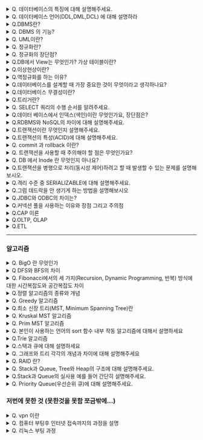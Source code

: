<details>
<summary>Q. 데이터베이스의 특징에 대해 설명해주세요.</summary>
<div markdown="1">

_**(DataBase)**_ :  특정 조직의 여러 사용자가 '공유'하여 사용할 수 있도록 '통합'해서 '저장'한 '운영' 데이터의 집합


- 실시간 접근성 : 수시적이고 비정형적 질의에 대해 실시간 처리에 의한 응답이 가능해야 합니다. 
- 계속적인 변화 : 데이터베이스의 상태는 동적이기에 새 데이터의 삽입, 삭제, 갱신으로 항상 최신의 데이터를 유지합니다. 
- 동시공용 : 다수의 사용자가 동시에 같은 내용의 데이터를 이용할 수 있어야 합니다. 
- 내용에 의한 참조 : 데이터 내용으로 데이터를 찾습니다.
- **데이터 공유** : 많은 사람들이 데이터를 공유할 수 있습니다.   
- **중복의 제거** : 데이터를 한 곳에 모으면서 중복되는 데이터를 제거할 수 있습니다.  
- **데이터 통합** : 흩어져 있는 데이터를 한 곳에 모을 수 있습니다.  
- **보안성** : 권한이 있는 관리자만이 데이터를 관리한다면 데이터의 보안을 지킬 수 있습니다.



</div>
</details>

<details>
<summary>Q. 데이터베이스 언어(DDL,DML,DCL) 에 대해 설명하라</summary>
<div markdown="1">

- DDL (Data Definition Language) : 객체의 생성, 변경, 삭제 명령어 create, alter, drop, rename 등 
- DML (Data Manipulation Language) : 제어 명령어, select , insert,update,delete 등 이 있다.
- DCL ( Data Control Language) : 객체 권한 부 등의 제어어, commit, rollback, grant, revoke 

</div>
</details>

<details>
<summary>Q.DBMS란?</summary>
<div markdown="1">

DB를 ‘데이터의 집합’이라고 정의한다면,   
이런 DB를 관리하고 운영하는 소프트웨어를 DBMS(Database Management System)라고 합니다.   
또한 응용프로그램들이 DB에 접근할 수 있는 인터페이스를 제공하고 복구기능과 보안성 기능을 제공합니다.


</div>
</details>


<details>
<summary>Q. DBMS 의 기능?</summary>
<div markdown="1">

**1) 정의(Definition) 기능**

: 모든 응용 프로그램들이 요구하는 데이터 구조를 지원하기 위해 데이터베이스에 저장될 데이터의 형(Type)과 구조에 대한 정의, 이용 방식, 제약 조건 등을 명시하는 기능입니다.

**2) 조작(Manipulation) 기능**

: 데이터 검색, 갱신, 삽입, 삭제 등을 체계적으로 처리하기 위해 사용자와 데이터베이스 사이의 인터페이스 수단을 제공하는 기능입니다.

**3) 제어(Control) 기능**

: 데이터베이스를 접근하는 갱신, 삽입, 삭제 작업이 정확하게 수행되어 데이터의 무결성이 유지되도록 제어해야 합니다. 정당한 사용자가 허가된 데이터에 접근할 수 있도록 보안을 유지하고 권한을 검사할 수 있어야 합니다.


</div>
</details>


<details>
<summary>Q. UML이란?</summary>
<div markdown="1">

- **Unified Modeling Language의 약자로 ‘객체 모델링 언어’ 또는 ‘통합 모델링 언어’를 뜻한다.**
- 시스템 설계, 요구분석, 시스템 구현 등의 과정에서 사용되는 모델링 언어로 표기법의 표준화를 목적으로 한다.
- 시스템에 대해 동일한 의미를 공유할 수 있게 하여 언어를 가시화 시킬 수 있고 시스템 구조와 모든 상세 내역에 대해 문서화하여 모델링하는 기능들을 제공하며, 다양한 모델링 도구로서의 다이어그램들로 이루어져 있다.


</div>
</details>


<details>
<summary>Q. 정규화란?</summary>
<div markdown="1">

정규화란 이상현상이 있는 릴레이션을 분해하여 이상현상을 없애는 과정이다. 이상현상이 존재하는 릴레이션을 분해하여 여러 개의 릴레이션을 생성하게 된다. 이를 구분하여 정규형이 높아질수록 이상현상은 줄어들게 된다.

즉, 쉽게말하면<span style="background:#affad1"> 테이블 간에 중복된 데이터를 허용하지 않는다는 것</span>이다. 중복된 데이터를 허용하지 않음으로써 무결성(Integrity)를 유지할 수 있으며, DB의 저장 용량 역시 줄일 수 있다. 이러한 테이블을 분해하는 정규화 단계가 정의 되어 있다.




</div>
</details>


<details>
<summary>Q. 정규화의 장단점?</summary>
<div markdown="1">

**정규화의 장점**

- 데이터베이스 변경 시 이상 현상(Anomaly)을 제거할 수 있다.
- 정규화된 데이터베이스 구조에서는 새로운 데이터 형의 추가로 인한 확장 시, 그 구조를 변경하지 않아도 되거나 일부만 변경해도 된다.
- 데이터베이스와 연동된 응용 프로그램에 최소한의 영향만을 미치게 되어 응용프로그램의 생명을 연장시킨다.

**정규화의 단점**

- 릴레이션의 분해로 인해 릴레이션 간의 JOIN연산이 많아진다.
- 질의에 대한 응답 시간이 느려질 **수도** 있다. 데이터의 중복 속성을 제거하고 결정자에 의해 동일한 의미의 일반 속성이 하나의 테이블로 집약되므로 한 테이블의 데이터 용량이 최소화되는 효과가 있다. 
- 따라서 데이터를 처리할 때 속도가 빨라질 수도 있고 느려질 수도 있다.
- 만약 조인이 많이 발생하여 성능 저하가 나타나면 **반정규화(De-normalization)**를 적용할 수도 있다.


</div>
</details>


<details>
<summary>Q.DB에서 View는 무엇인가? 가상 테이블이란?</summary>
<div markdown="1">

**1.** 뷰는 사용자에게 접근이 허용된 자료만을 제한적으로 보여주기 위해 하나 이상의 기본 테이블로부터 유도된, 이름을 가지는 가상 테이블이다.

**2.** 뷰는 저장장치 내에 물리적으로 존재하지 않지만 사용자에게 있는 것처럼 간주된다.

**3.** 뷰는 데이터 보정작업, 처리과정 시험 등 임시적인 작업을 위한 용도로 활용된다.

**4.** 뷰는 조인문의 사용 최소화로 사용상의 편의성을 최대화 한다.


</div>
</details>


<details>
<summary>Q.이상현상이란?</summary>
<div markdown="1">

이상 현상은 테이블을 설계할 때 잘못 설계하여 데이터를 삽입, 삭제, 수정할 때 논리적으로 생기는 오류를 말합니다.


> ###  이상현상(Anomaly)이란? 

> **이상현상(Anomaly)의 종류**  
> **삭제 이상 :** 데이터 삭제 시 의도와는 상관없이 다른 정보까지 연쇄적으로 삭제되는 현상  
> **삽입 이상 :** 데이터 삽입 시 의도와는 상관없이 원하지 않는 값들도 함께 삽입되는 현상  
> **수정 이상 :** 데이터 수정 시 의도와는 상관없이 데이터의 일부만 수정되어 일어나는 데이터 불일치 현상


</div>
</details>


<details>
<summary>Q.역정규화를 하는 이유?</summary>
<div markdown="1">

Join이 너무 많아지는 DB 설계와 쿼리는 요청을 처리하는 시간을 증가시키는 문제가 있기 때문에 모든 주요 Entity를 분리하는 것이 좋은 것이 아니라 DB의 전반적인 성능을 향상시킬 수 있는 구조화 과정을 거치는 것이 필요하다.

역정규화는  중복을 허용하며 Entity를 다시 통합하거나 분할하여 정규화 과정을 통해 도출된 DB 구조를 재조정하는 과정이다.


</div>
</details>


<details>
<summary>Q.데이터베이스를 설계할 때 가장 중요한 것이 무엇이라고 생각하나요?</summary>
<div markdown="1">

요구사항에 맞는 설계 ? ..

**DB 설계 시에는 유의해야 할 고려사항**이 존재한다.

1. 무결성 : 삽입, 삭제, 갱신 등의 연산 후에도 데이터베이스에 저장된 데이터가 정해진 제약조건을 항상 만족해야 함

2. 일관성 : DB에 저장된 데이터들 사이나, 특정 질의에 대한 응답이 처음부터 끝까지 변함없이 일정해야 함

3. 회복 : 시스템에 장애가 발생했을 때 장애 발생 직전의 상태로 복구할 수 있어야 함

4. 보안 : 불법적인 데이터의 노출 또는 변경이나 손실로부터 보호할 수 있어야 함

5. 효율성 : 응답 시간의 단축, 시스템의 생산성, 저장 공간의 최적화 등이 가능해야 함

6. DB확장 : 데이터베이스 운영에 영향을 주지 않으면서 지속적으로 데이터를 추가할 수 있어야 함


</div>
</details>

<details>
<summary>Q.데이터베이스 무결성이란?</summary>
<div markdown="1">


 무결성 : 삽입, 삭제, 갱신 등의 연산 후에도 데이터베이스에 저장된 데이터가 정해진 제약조건을 항상 만족해야 함

</div>
</details>

<details>
<summary>Q.트리거란?</summary>
<div markdown="1">

데이터베이스 트리거는 테이블에 대한 이벤트에 반응해 자동으로 실행되는 작업을 의미한다. 트리거는 INSERT, DELETE, UPDATE 같은 DML(데이터 조작 언어)의 데이터 상태 관리를 자동화하는데 사용된다.



</div>
</details>


<details>
<summary>Q. SELECT 쿼리의 수행 순서를 알려주세요.
</summary>
<div markdown="1">

![](https://i.imgur.com/xrjJsm9.png)

SQL 실행 순서를 이해하면 **쿼리의 성능이 낭비되는 지점이 잘 보이고 튜닝을 할 수 있게 된다.**


</div>
</details>

<details>
<summary>Q.데이터 베이스에서 인덱스(색인)이란 무엇인가요, 장단점은?</summary>
<div markdown="1">

인덱스란 추가적인 쓰기 작업과 저장 공간을 활용하여 데이터베이스 테이블의 검색 속도를 향상시키기 위한 자료구조이다.

- 장점
    
    - 테이블을 조회하는 속도와 그에 따른 성능을 향상시킬 수 있다.
    - 전반적인 시스템의 부하를 줄일 수 있다.
    
- 단점
    
    - 인덱스를 관리하기 위해 DB의 약 10%에 해당하는 저장공간이 필요하다.
    - 인덱스를 관리하기 위해 추가 작업이 필요하다.
    - 인덱스를 잘못 사용할 경우 오히려 성능이 저하되는 역효과가 발생할 수 있다.
    


</div>
</details>

<details>
<summary>Q.RDBMS와 NoSQL의 차이에 대해 설명해주세요.</summary>
<div markdown="1">

 RDBMS는 일관성과 신뢰도를 보장하기 위해 데이터 유형에 제약을 두고, NoSQL은 이러한 제약을 없애 속도, 유연성 및 확장성을 선사하는 것이라고 볼 수 있습니다.


</div>
</details>

<details>
<summary>Q.트랜잭션이란 무엇인지 설명해주세요.</summary>
<div markdown="1">

트랜잭션(Transaction) 이란, **데이터베이스의 상태를 변경시키기 위해 수행하는 작업 단위**이다.



# 트랜잭션의 상태
![](https://i.imgur.com/Wx98nfc.png)


트랜잭션은 논리적으로 5가지의 상태에 있을 수 있다.

- Active
    - 트랜잭션이 현재 실행 중인 상태
- Failed
    - 트랜잭이 실행되다 오류가 발생해서 중단된 상태
- Aborted
    - 브랜잭션이 비정상 종료되어 Rollback 이 수행된 상태
- Partially Committed
    - 트랜잭션의 연산이 마지막까지 실행되고 Commit이 되기 직전 상태
- Committed
    - 트랜잭션이 성공적으로 종료되어 Commit 연산을 실행한 후의 상태

</div>
</details>


<details>
<summary>Q.트랜잭션의 특성(ACID)에 대해 설명해주세요.</summary>
<div markdown="1">

### 원자성

원자성은 트랜잭션이 **DB에 모두 반영되거나, 전혀 반영되지 않거나**를 뜻한다.  
**All** or **Nothing**을 생각하면 된다.

### 일관성

일관성은 트랜잭션 **작업 처리의 결과가 항상 일관되어야 한다**를 뜻한다.  
즉, 데이터 타입이 반환 후와 전이 항상 동일해야 한다.

### 독립성

독립성은 **하나의 트랜잭션은 다른 트랜잭션에 끼어들 수 없고 마찬가지로 독립적임**을 의미한다.  
즉, 각각의 트랜잭션은 독립적이라 서로 간섭이 불가능하다.

### 지속성

지속성은 **트랜잭션이 성공적으로 완료되면 영구적으로 결과에 반영되어야 함**을 뜻한다.  
보통 commit 이 된다면 지속성은 만족할 수 있다.


</div>
</details>

<details>
<summary>Q. commit 과 rollback 이란? </summary>
<div markdown="1">

### Commit

하나의 트랜잭션이 **성공적으로 끝나서 데이터베이스가 일관성있는 상태에 있음**을 의미한다.
- 완전 저장
- COMMIT이란 모든 작업들을 정상적으로 처리하겠다고 확정하는 명령어로 처리과정을 **DB에 영구 저장**하는 것이다.
- COMMIT을 수행하면 하나의 트랜잭션 과정을 종료하는 것이다.
- COMMIT을 수행하면 이전 데이터가 완전히 UPDATE 된다.
![](https://i.imgur.com/DO7HHQJ.png)

### Rollback

트랜잭션의 원자성이 깨질 때, 즉 **하나의 트랜잭션 처리가 비정상적으로 종료** 되었을 때의 상태를 뜻한다.  
Rollback 이 이뤄진다면 트랜잭션을 다시 실행하거나 부분적으로 변경된 결과를 취소할 수 있다.

- 트랜잭션이 시작되기 이전의 상태로 되돌린다.  
- 즉, 마지막 COMMIT을 완료한 시점으로 다시 돌아간다.  
- COMMIT하여 저장한 것만 복구한다.

![](https://i.imgur.com/hSdqNJ2.png)
- 위 그림에서 ROLLBACK 명령은 마지막으로 수행한 COMMIT 명령까지만 청상처리(1,2)된 상태로 유지한다.
- 그 이후에 수행했던 모든 DML 명령어 작업(3,4,5)들을 취소시켜 이전 상태로 원상 복귀 시킨다.
- 트랜잭션은 이렇든 ALL-OR-Nothing 방식으로 DML 명령어들을 처리한다.
- ALL-OR-Nothing이란 '모든것을 수행하던지 아무것도 하지말던지'라는 의미이다.

</div>
</details>

<details>
<summary>Q. 트랜잭션을 사용할 때 주의해야 할 점은 무엇인가요?</summary>
<div markdown="1">

광범위한 트랜잭션은 성능 저하를 일으킬 수 있기 때문에, 꼭 필요한 최소의 코드에만 적용하는 것이 좋다. 일반 데이터 베이스 커넥션은 개수가 제한적인데, 각 단위 프로그램이 커넥션을 소유하는 시간이 길어진다면 사용가능한 여유 커넥션의 개수가 줄어들기 때문이다. 


</div>
</details>


<details>
<summary>Q. DB 에서 Inode 란 무엇인지 아나요?</summary>
<div markdown="1">

ㅇㅇ

</div>
</details>




<details>
<summary>Q.트랜잭션을 병행으로 처리(동시성 제어)하려고 할 때 발생할 수 있는 문제를 설명해보시오.</summary>
<div markdown="1">

## **[ 동시성제어란? ]**

- 다중 사용자 환경에서 둘 이상의 트랜잭션이 동시에 수행될 때, 일관성을 해치지 않도록 트랜잭션의 데이터 접근 제어

**병행 제어(Concurrency Control)**는 이렇게 **트랜잭션이 병행 수행될 때 트랜잭션이 데이터베이스의 일관성을 파괴하지 않고, 다른 트랜잭션에 영향을 주지 않도록 트랜잭션 간의 상호작용을 제어하는 것**을 말한다. 

병행 제어의 목적은 다음과 같다. 

- **데이터베이스의 일관성 유지**
- **데이터베이스 공유 최대화**
- **시스템 활용도 최대화**
- **사용자 응답 시간 최소화**
- **단위 시간당 트랜잭션 처리 건수 최대화**

2개 이상의 트랜잭션이 하나의 값에 접근하는 경우에는 어떻게 될까요? 2개의 트랜잭션이 모두 읽는 경우에는 문제가 발생하지 않지만, 
1개의 트랜잭션은 쓰고 1개의 트랜잭션은 읽는 경우에 상황에 따라 <span style="background:#affad1">오손 읽기, 반복불가능 읽기, 유령데이터 읽기 문제가 발생할 수 있으며, 2개의 트랜잭션이 모두 쓰기(Write) 시 무제어 병행 수행을 하는 경우에 갱신 손실, 모순성, 연쇄 복귀 등의 문제가 발생</span>할 수 있다.



##### - **트랜잭션을 병행으로 처리할 때 위와 같은 문제를 방지하기 위한 방법을 설명하시오.**


**1. 로킹 (Locking)**

로킹은 **트랜잭션이 접근하려는 데이터를 다른 트랜잭션이 접근하지 못하도록 잠그는(lock) 병행 제어 기법**이다.

이를 통해 **상호 배제(Mutual Exclusive) 기능**을 제공하며, 잠금을 설정한 트랜잭션이 해제(unlock)할 때까지 데이터를 **독점적**으로 사용할 수 있다. 



##### - **그렇다면 이 로킹 단위를 크게했을 때와 작게 했을 때의 차이점을 설명하시오.**

한 번에 로킹 할 수 있는 데이터의 크기를 **로킹 단위**라고 하며 필드(Field), 레코드(Record), 테이블(Table), 파일(File), 데이터베이스(Database) 모두 로킹 단위가 될 수 있다. 

로킹 단위의 크기에 따라 성능의 차이가 발생한다.

**로킹 단위가 클수록 병행 제어가 단순해지고 관리하기가 편하지만 병행성 수준이 낮아진다.** 

**반면 로킹 단위가 작을수록 병행 제어가 복잡해지고 오버헤드가 증가하지만, 병행성 수준이 높아지고 데이터베이스 공유도가 높아진다.** 

[출처](https://rebro.kr/163)


##### - **로킹 제어가 일으킬 수 있는 문제점은 무엇인가?**

로킹 기법은 **교착 상태(Dead lock)**가 발생할 수 있다는 한계가 있다. 

**교착 상태란, 여러 트랜잭션이 특정 데이터에 lock을 한 채 다른 트랜잭션이 lock을 수행한 데이터에 접근하려고 할 때 실행을 하지 못하고 서로 무한정 기다리는 상태**를 말한다. 

![](https://i.imgur.com/nHk8yn8.png)


</div>
</details>


<details>
<summary>Q.격리 수준 중 SERIALIZABLE에 대해 설명해주세요.</summary>
<div markdown="1">

트랜잭션의 격리 수준(Isolation Level)이란 여러 트랜잭션이 동시에 처리될 때, 
특정 트랜잭션이 다른 트랜잭션에서 변경하거나 조회하는 데이터를 볼 수 있게 허용할지 여부를 결정하는 것이다. 트랜잭션의 격리 수준은 격리(고립) 수준이 높은 순서대로 SERIALIZABLE, REPEATABLE READ, READ COMMITTED, READ UNCOMMITED가 존재한다. 


SERIALIZABLE은 가장 엄격한 격리 수준으로, 이름 그대로 트랜잭션을 순차적으로 진행시킨다. SERIALIZABLE에서 여러 트랜잭션이 동일한 레코드에 동시 접근할 수 없으므로, 어떠한 데이터 부정합 문제도 발생하지 않는다. 하지만 트랜잭션이 순차적으로 처리되어야 하므로 동시 처리 성능이 매우 떨어진다.

[참고](https://mangkyu.tistory.com/299#:~:text=%5B%20SERIALIZABLE%20%5D,%EB%AC%B8%EC%A0%9C%EB%8F%84%20%EB%B0%9C%EC%83%9D%ED%95%98%EC%A7%80%20%EC%95%8A%EB%8A%94%EB%8B%A4.)


</div>
</details>


<details>
<summary>Q.그럼 데드락을 안 생기게 하는 방법을 설명해보시오</summary>
<div markdown="1">

DB(데이버베이스)에서 교착상태(Dead Lock)을 해결하기 위한 방법은 아래와 같다.

- 예방 기법 : 
대표적인 예방 기법은 아래와 같다.

	- 각 트랜잭션이 실행되기 전에 필요한 모든 자원을 Lock(잠금)한다.
	    - 필요한 모든 데이터를 Lock(잠금)해야 하므로 병행성이 떨어진다.
	- SET LOCK_TIMEOUT문을 통해 일정 시간이 지나면 쿼리를 취소한다.
	    - 기존의 교착상태인 데이터가 있다면, 그 데이터에 접근하는 쿼리만 취소한다.
	    - 즉, 근본적인 해결책이 될 수 없다.
- 회피 기법 : **회피 기법은 자원을 할당할 때 시간 스탬프(Time Stamp)를 활용해서 교착상태가 일어나지 않도록 회피하는 방법**이다. 예방 기법의 단점 때문에 실제로는 회피 기법이 많이 사용된다.

회피 기법의 종류는 크게 2가지가 있다.

- Wait-Die 방식
	    - 트랜잭션 A가 트랜잭션 B에 의해 잠금된 데이터를 요청할 때 트랜잭션 A이 먼저 들어온 트랜잭션이라면 대기(Wait)한다.
	    - 트랜잭션 A가 나중에 들어온 트랜잭션이라면, 포기(Die)하고 나중에 다시 요청한다.
- Wound-Wait 방식
	    - 트랜잭션 A가 트랜잭션 B보다 먼저 들어온 트랜잭션이라면, 데이터를 선점(Wound)한다.
	    - 반면, 트랜잭션A가 트랜잭션 B보다 나중에 들어온 트랜잭션이라면 대기(Wait)한다.
- 낙관적 병행 제어 기법 : 낙관적 병행 제어 기법은 트랜잭션이 실행되는 동안에는 검사를 수행하지 않고, 트랜잭션이 커밋된 후에 데이터에 문제가 있다면 롤백(Rollback)하는 방법이다.

	즉, 낙관적 병행 제어 기법은 **판독->확인->기록** 단계를 따른다. **확인 단계**를 성공적으로 거친 트랜잭션만  **기록 단계**를 수행할 수 있다.


- 빈도 줄이기 기법 : 교착상태의 빈도를 낮추는 방법은 아래와 같다.

	- 트랜잭션을 자주 커밋한다.
	
	- 정해진 순서로 테이블에 접근한다. (위에서는 트랜잭션 1은 B->A 순, 트랜잭션 2는 A->B순으로 접근했다.)
	
	- 읽기 잠금 (SELECT ~ FOR UPDATE)의 사용을 피한다.
	
	- 테이블 단위의 Lock(잠금)을 획득해 갱신을 직렬화한다. (테이블의 복수행을 복수의 연결에서 순서 없이 갱신하면 교착상태가 자주 발생하기 때문)
	
	- Index 설계 (Update시 Index를 타지 않으면 테이블 전체에 Lock이 걸릴 수 있다.)
	
	- Isolation level(고립 수준)을 낮춘다. (서비스 검토 필요)


</div>
</details>


<details>
<summary>Q.JDBC와 ODBC의 차이는?</summary>
<div markdown="1">


|   |   |   |
|---|---|---|
||**ODBC**|**JDBC**|
사용목적|응용프로그램에서 데이터에 접근할 때|Java에서 DataBase와 연결하여 작업하기 위해서|
DBMS  <br>종류에 따라|접속처의 데이터베이스가 어떠한 DBMS에 의해  <br>관리되고 있는지 의식할 필요가 **없다**.|Java와 연동되는 DBMS에 따라  <br>**그에 맞는 JDBC를 설치할 필요가 있다.**|



</div>
</details>


<details>
<summary>Q.커넥션 풀을 사용하는 이유와 장점 그리고 주의점</summary>
<div markdown="1">

웹 컨테이너(WAS)가 실행되면서 일정량의 Connection 객체를 미리 만들어서 Pool에 저장한다.

클라이언트 요청이 오면 Connection 객체를 빌려주고 해당 객체 임무가 완료되면 다시 Connection 객체를 반납해 Pool에 저장한다.


1. DB 접속 설정 객체를 미리 만들어 연결해 메모리 상에 등록하기 때문에 불필요한 작업이 사라진다.(커넥션 생성, 삭제)

→ 클라이언트가 DB에 빠르게 접근 가능하다.

1. DB Connection 수를 제한할 수 있어서 과도한 접속으로 인한 서버 자원 고갈을 예방할 수 있다.
2. DB 서버 환경이 바뀔 경우 쉬운 유지 보수가 가능하다.
3. 연결이 끝난 Connection을 재사용함으로써 새로 객체를 생성하는 비용을 절약할 수 있다.

커넥션 풀을 크게 설정하면 메모리 소모가 크다. 하지만 많은 사용자가 대기 시간이 줄어든다.

커넥션 풀을 작게 설정하면 그 만큼 대기시간이 늘어난다. 하지만 적은 메모리를 사용한다.

Connection의 주체는 Thread이기 때문에 Thread와 함께 고려해야한다.

- Thread Pool 크기 < Connection Pool 크기
    - Thread Pool에서 트랜잭션을 처리하는 Thread가 사용하는 Connection 외에 남는 Connection은 실질적으로 메모리 공간만 차지한다.
- Thread Pool 크기와 Connection Pool 모두 크기 증가
    - Thread 증가로 인해 더 많은 Context Switching이 발생한다.


</div>
</details>


<details>
<summary>Q.CAP 이론</summary>
<div markdown="1">

CAP 이론(또는 Brewer`s theorem)이란 Network로 연결된 분산된 **데이터베이스 시스템은 일관성(Consistency), 가용성(Availability), and 분할 내구성(Partition Tolerance)의 3가지 특성중 2가지 특성만을 충족 할수 있고 3가지 모두 충족할 수 없다는 이론**입니다.

[출처](https://sabarada.tistory.com/91)

</div>
</details>

<details>
<summary>Q.OLTP, OLAP</summary>
<div markdown="1">

*** OLTP (Online Transaction Processing)**

 OLTP 란 온라인 트랜잭션 처리를 말하며, 네트워크 상의 온라인 사용자들의 Database 에 대한 일괄 트랜잭션 처리를 의미한다. 

흔히 말하는 "트랜잭션(Transaction) 처리" 를 OLTP 라 부른다. 트랜잭션이라 부르는 용어의 의미 자체가 OLTP 의 의미를 포함하고 있다고 할 수 있겠다. 



*** OLAP (Online Analytical Processing)**

 OLAP 란 Database 자체적으로 운용되는 시스템이라기 보다는 데이터 웨어하우스 등의 시스템과 연관되어 Data 를 분석하고 의미있는 정보로 치환하거나, 복잡한 모델링을 가능하게끔 하는 분석 방법을 말한다.

기능 자체에 중심을 두는 OLTP 와는 다르게 사용하는 목적과 주제에 보다 중점을 둔다.

그렇기 때문에 주로 대용량의 데이터에 대해 처리하고 보다 복잡한 Data processing 으로 의미를 추출하는데 중점을 둔다.

대부분의 경우 OLAP 연산을 수행한다 라고 하면 적재된 데이터에 대한 분석 또는 SELECT Query 를 통한 데이터 스캔 Operation 이 주가 된다. 이는 OLTP 가 Transaction 의 과정에서 INSERT/UPDATE 를 중점적으로 수행하는 것과 대조되게 된다.

(하지만 언급했듯이, 쿼리의 읽기냐 쓰기냐 에 따라 구분되는 개념이라고 보기는 애매하다!)


</div>
</details>

<details>
<summary>Q.ETL</summary>
<div markdown="1">

추출, 전환, 적재(_ETL_)는 다양한 소스의 데이터를 데이터 웨어하우스라고 부르는 대형 중앙 집중식 리포지토리에 결합하는 과정


</div>
</details>

---

### 알고리즘 

<details>
<summary>Q. BigO 란 무엇인가</summary>
<div markdown="1">

BigO 표기법은 알고리즘의 시간 복잡도나 공간 복잡도를 나타내는 데 사용되는 표기법입니다. 알고리즘의 최악의 성능을 나타내며, 입력 데이터의 크기에 따라 알고리즘의 실행 시간이나 필요한 메모리 공간이 어떻게 증가하는지를 설명합니다.'

(원리까지 말해야해요? ..)
[참고](https://cocococo.tistory.com/entry/%EC%95%8C%EA%B3%A0%EB%A6%AC%EC%A6%98-BigO%EC%8B%9C%EA%B0%84-%EB%B3%B5%EC%9E%A1%EB%8F%84-%EA%B3%B5%EA%B0%84-%EB%B3%B5%EC%9E%A1%EB%8F%84-%EA%B0%9C%EB%85%90-%EB%B0%8F-%EC%98%88%EC%A0%9C#:~:text=%EB%B9%85%EC%98%A4%EB%9E%80%3F,%EC%8B%9C%EA%B0%84%EC%9D%98%20%EA%B4%80%EA%B3%84%EB%A5%BC%20%EB%A7%90%ED%95%9C%EB%8B%A4.)

</div>
</details>

<details>
<summary>Q DFS와 BFS의 차이</summary>
<div markdown="1">

- DFS는 가능한 한 깊게 노드를 탐색한 후, 더 이상 탐색할 노드가 없을 때 이전 분기점으로 돌아가 다른 경로를 탐색합니다. 재귀 또는 스택을 사용하여 구현할 수 있습니다.
- BFS는 가까운 노드부터 차례대로 탐색하는 방법으로, 큐를 사용하여 구현합니다. 같은 레벨의 노드를 모두 탐색한 후 다음 레벨의 노드를 탐색합니다.


</div>
</details>

<details>
<summary>Q. Fibonacci에서의 세 가지(Recursion, Dynamic Programming, 반복) 방식에 대한 시간복잡도와 공간복잡도 차이</summary>
<div markdown="1">

1. **재귀(Recursion)**: 시간 복잡도는 O(2^n)이며, 공간 복잡도는 O(n)입니다. 매우 비효율적인 방식입니다.
2. **동적 계획법(Dynamic Programming)**: 시간 복잡도는 O(n), 공간 복잡도도 O(n)입니다. 이전에 계산한 값을 저장해두고 재사용함으로써 효율을 높입니다.
3. **반복(Iterative)**: 시간 복잡도는 O(n), 공간 복잡도는 O(1)입니다. 두 변수만을 이용해 이전 두 수를 기억하며 반복하여 계산합니다.


</div>
</details>



<details>
<summary>Q.정렬 알고리즘의 종류와 개념</summary>
<div markdown="1">

- **버블 정렬(Bubble Sort)**: 인접한 두 원소를 비교하여 정렬하는 방식. 매우 비효율적.
- **선택 정렬(Selection Sort)**: 가장 작은(또는 큰) 원소를 선택해 맨 앞(또는 뒤)로 이동시키는 방식.
- **삽입 정렬(Insertion Sort)**: 각 원소를 이미 정렬된 배열의 적절한 위치에 삽입하는 방식.
- **퀵 정렬(Quick Sort)**: 피벗을 기준으로 배열을 두 부분으로 나누어 각 부분을 재귀적으로 정렬하는 방식.
- **병합 정렬(Merge Sort)**: 분할 정복 알고리즘을 이용하여 배열을 절반으로 나눈 뒤 각각을 정렬하고 마지막에 병합.


</div>
</details>

<details>
<summary>Q. Greedy 알고리즘</summary>
<div markdown="1">

은 매 순간 최적의 선택을 함으로써 최종적인 해답에 도달하는 방식입니다. 지역적 최적해가 전체적으로도 최적해가 되는 상황에 적합합니다.


</div>
</details>

<details>
<summary>Q.최소 신장 트리(MST, Minimum Spanning Tree)란</summary>
<div markdown="1">

그래프의 모든 정점을 최소한의 비용으로 연결하는 부분 그래프입니다. 간선의 가중치 합이 최소가 되어야 합니다.


</div>
</details>


<details>
<summary>Q. Kruskal MST 알고리즘</summary>
<div markdown="1">

 가장 가벼운 간선부터 선택하여 사이클을 형성하지 않는 한도 내에서 MST를 구성합니다. 분리 집합을 사용해 효율적으로 구현합니다.


</div>
</details>

<details>
<summary>Q. Prim MST 알고리즘</summary>
<div markdown="1">

특정 정점에서 시작하여 접근 가능한 간선 중 가장 가벼운 간선을 선택해 MST를 확장해 나갑니다. 우선순위 큐를 사용하여 효율적으로 구현할 수 있습니다.


</div>
</details>

<details>
<summary>Q. 본인이 사용하는 언어의 sort 함수 내부 작동 알고리즘에 대해서 설명하세요</summary>
<div markdown="1">

- Python의 경우, 내부 sort 함수는 Timsort 알고리즘을 사용합니다. Timsort는 병합 정렬과 삽입 정렬의 장점을 결합한 알고리즘입니다.


</div>
</details>

<details>
<summary>Q.Trie 알고리즘</summary>
<div markdown="1">


문자열 검색을 위한 트리 기반 자료구조로, 각 노드가 문자를 표현하며 문자열을 효율적으로 검색할 수 있습니다

</div>
</details>

<details>
<summary>Q.스택과 큐에 대해 설명하세요</summary>
<div markdown="1">

- 스택은 LIFO(후입선출) 방식, 큐는 FIFO(선입선출) 방식으로 데이터를 관리합니다.


</div>
</details>

<details>
<summary>Q. 그래프와 트리 각각의 개념과 차이에 대해 설명해주세요</summary>
<div markdown="1">

- 그래프는 노드들이 간선으로 연결된 구조, 트리는 사이클이 없는 하나의 연결된 그래프입니다.


</div>
</details>

<details>
<summary>Q. RAID 란?</summary>
<div markdown="1">

- RAID는 여러 디스크를 결합해 데이터의 신뢰성과 I/O 성능을 높이는 기술로, 다양한 레벨이 있습니다.


</div>
</details>

<details>
<summary>Q. Stack과 Queue, Tree와 Heap의 구조에 대해 설명해주세요.</summary>
<div markdown="1">

- 스택은 배열이나 연결 리스트로 구현할 수 있으며 LIFO 구조입니다. 큐는 배열이나 연결 리스트로 구현할 수 있으며 FIFO 구조입니다. 
- 트리는 계층적 구조를 가진 노드의 집합이며, 힙은 최대값이나 최소값을 빠르게 찾기 위한 트리 기반의 자료구조입니다.


</div>
</details>

<details>
<summary>Q.Stack과 Queue의 실사용 예를 들어 간단히 설명해주세요.</summary>
<div markdown="1">

- 스택의 실사용 예로는 웹 브라우저의 뒤로 가기 기능이 있으며, 큐의 예로는 프린터의 인쇄 대기열이 있습니다.


</div>
</details>

<details>
<summary>Q. Priority Queue(우선순위 큐)에 대해 설명해주세요.</summary>
<div markdown="1">

우선순위 큐는 각 요소가 우선순위를 가지고, 우선순위가 높은 순서대로 처리되는 큐입니다.


</div>
</details>

### 저번에 못한 것 (못한것을 못함 쪼금밖에...)

<details>
<summary>Q. vpn 이란 </summary>
<div markdown="1">

VPN은 가설사설망(Virtual Private Network)을 의미하며, ISP에 정보를 넘기지 않고 익명성을 유지하여 인터넷에 접속하는 방법을 묻는 질문입니다. VPN은 공중망 연결을 통해 전용선처럼 연결을 사용할 수 있는 효과를 누릴 수 있습니다


</div>
</details>

<details>
<summary>Q. 컴퓨터 부팅후 인터넷 접속까지의 과정을 설명 </summary>
<div markdown="1">

- Booting은 Bootstrapping의 간략화된 표현으로, 원래는 Bootstrapping이 정확한 표현
- BIOS가 시스템의 하드웨어 이상유무 점검
- 전원 공급 후 부트로더를 통해 Bootstrap Program 메모리 적재
- Bootstrap Program이 커널을 적재하고 실행
- 커널에 의해 init 프로세스 생성, OS 초기화 작업 수행


대기열, 캐싱, DNS, 라우팅, ARP, 초기연결을 거쳐 컨텐츠를 다운받게 되고 이 후 브라우저렌더링 과정을 거쳐 네이버라는 화면이 나타나게 됩니다. 또한 이러한 과정이 캡슐화, 비캡슐화과정을 거쳐서 이뤄지게 됩니다.


[참고1](https://blog.naver.com/jhc9639/222700552159)
[참고2](https://ddb8036631.github.io/question/%EC%9A%B4%EC%98%81%EC%B2%B4%EC%A0%9C-3/)
[참고3](https://cryptosalamander.tistory.com/120#google_vignette)

</div>
</details>

<details>
<summary>Q. 리눅스 부팅 과정 </summary>
<div markdown="1">

## **리눅스 시스템 부팅 프로세스**

> **리눅스 시스템의 부팅 프로세스를 아래 4단계의 순서로 자세하게 살펴보자  
>   
> **1단계: 하드웨어 단계  
> 2단계: 부트로더 단계  
> 3단계: 커널로드 단계  
> 4단계: INIT 단계(SysV / Systemd)


조금 더 공부해올게요 
[참고](https://yonlog.tistory.com/59)

</div>
</details>

